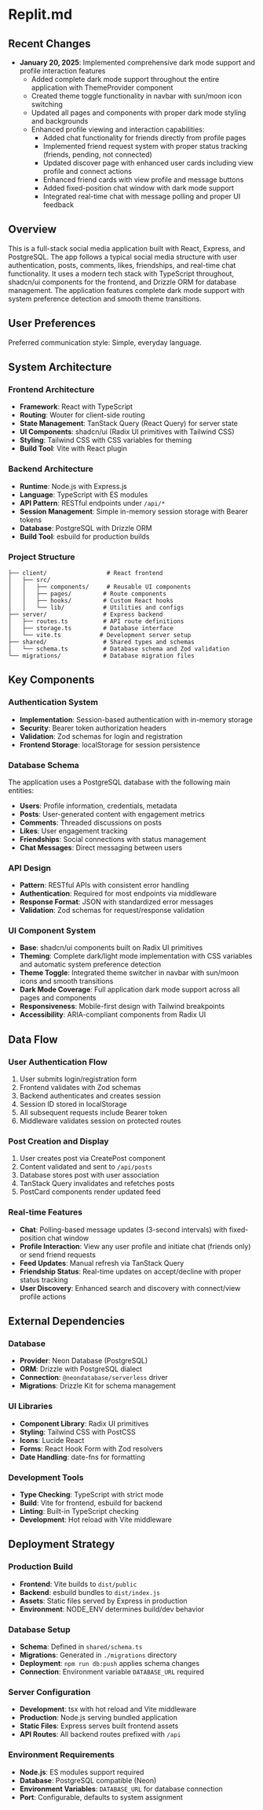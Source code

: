 # Replit.md

## Recent Changes
- **January 20, 2025**: Implemented comprehensive dark mode support and profile interaction features
  - Added complete dark mode support throughout the entire application with ThemeProvider component
  - Created theme toggle functionality in navbar with sun/moon icon switching
  - Updated all pages and components with proper dark mode styling and backgrounds
  - Enhanced profile viewing and interaction capabilities:
    - Added chat functionality for friends directly from profile pages
    - Implemented friend request system with proper status tracking (friends, pending, not connected)
    - Updated discover page with enhanced user cards including view profile and connect actions
    - Enhanced friend cards with view profile and message buttons
    - Added fixed-position chat window with dark mode support
    - Integrated real-time chat with message polling and proper UI feedback

## Overview

This is a full-stack social media application built with React, Express, and PostgreSQL. The app follows a typical social media structure with user authentication, posts, comments, likes, friendships, and real-time chat functionality. It uses a modern tech stack with TypeScript throughout, shadcn/ui components for the frontend, and Drizzle ORM for database management. The application features complete dark mode support with system preference detection and smooth theme transitions.

## User Preferences

Preferred communication style: Simple, everyday language.

## System Architecture

### Frontend Architecture
- **Framework**: React with TypeScript
- **Routing**: Wouter for client-side routing
- **State Management**: TanStack Query (React Query) for server state
- **UI Components**: shadcn/ui (Radix UI primitives with Tailwind CSS)
- **Styling**: Tailwind CSS with CSS variables for theming
- **Build Tool**: Vite with React plugin

### Backend Architecture
- **Runtime**: Node.js with Express.js
- **Language**: TypeScript with ES modules
- **API Pattern**: RESTful endpoints under `/api/*`
- **Session Management**: Simple in-memory session storage with Bearer tokens
- **Database**: PostgreSQL with Drizzle ORM
- **Build Tool**: esbuild for production builds

### Project Structure
```
├── client/                 # React frontend
│   ├── src/
│   │   ├── components/     # Reusable UI components
│   │   ├── pages/         # Route components
│   │   ├── hooks/         # Custom React hooks
│   │   └── lib/           # Utilities and configs
├── server/                # Express backend
│   ├── routes.ts          # API route definitions
│   ├── storage.ts         # Database interface
│   └── vite.ts           # Development server setup
├── shared/                # Shared types and schemas
│   └── schema.ts          # Database schema and Zod validation
└── migrations/            # Database migration files
```

## Key Components

### Authentication System
- **Implementation**: Session-based authentication with in-memory storage
- **Security**: Bearer token authorization headers
- **Validation**: Zod schemas for login and registration
- **Frontend Storage**: localStorage for session persistence

### Database Schema
The application uses a PostgreSQL database with the following main entities:
- **Users**: Profile information, credentials, metadata
- **Posts**: User-generated content with engagement metrics
- **Comments**: Threaded discussions on posts
- **Likes**: User engagement tracking
- **Friendships**: Social connections with status management
- **Chat Messages**: Direct messaging between users

### API Design
- **Pattern**: RESTful APIs with consistent error handling
- **Authentication**: Required for most endpoints via middleware
- **Response Format**: JSON with standardized error messages
- **Validation**: Zod schemas for request/response validation

### UI Component System
- **Base**: shadcn/ui components built on Radix UI primitives
- **Theming**: Complete dark/light mode implementation with CSS variables and automatic system preference detection
- **Theme Toggle**: Integrated theme switcher in navbar with sun/moon icons and smooth transitions
- **Dark Mode Coverage**: Full application dark mode support across all pages and components
- **Responsiveness**: Mobile-first design with Tailwind breakpoints
- **Accessibility**: ARIA-compliant components from Radix UI

## Data Flow

### User Authentication Flow
1. User submits login/registration form
2. Frontend validates with Zod schemas
3. Backend authenticates and creates session
4. Session ID stored in localStorage
5. All subsequent requests include Bearer token
6. Middleware validates session on protected routes

### Post Creation and Display
1. User creates post via CreatePost component
2. Content validated and sent to `/api/posts`
3. Database stores post with user association
4. TanStack Query invalidates and refetches posts
5. PostCard components render updated feed

### Real-time Features
- **Chat**: Polling-based message updates (3-second intervals) with fixed-position chat window
- **Profile Interaction**: View any user profile and initiate chat (friends only) or send friend requests
- **Feed Updates**: Manual refresh via TanStack Query
- **Friendship Status**: Real-time updates on accept/decline with proper status tracking
- **User Discovery**: Enhanced search and discovery with connect/view profile actions

## External Dependencies

### Database
- **Provider**: Neon Database (PostgreSQL)
- **ORM**: Drizzle with PostgreSQL dialect
- **Connection**: `@neondatabase/serverless` driver
- **Migrations**: Drizzle Kit for schema management

### UI Libraries
- **Component Library**: Radix UI primitives
- **Styling**: Tailwind CSS with PostCSS
- **Icons**: Lucide React
- **Forms**: React Hook Form with Zod resolvers
- **Date Handling**: date-fns for formatting

### Development Tools
- **Type Checking**: TypeScript with strict mode
- **Build**: Vite for frontend, esbuild for backend
- **Linting**: Built-in TypeScript checking
- **Development**: Hot reload with Vite middleware

## Deployment Strategy

### Production Build
- **Frontend**: Vite builds to `dist/public`
- **Backend**: esbuild bundles to `dist/index.js`
- **Assets**: Static files served by Express in production
- **Environment**: NODE_ENV determines build/dev behavior

### Database Setup
- **Schema**: Defined in `shared/schema.ts`
- **Migrations**: Generated in `./migrations` directory
- **Deployment**: `npm run db:push` applies schema changes
- **Connection**: Environment variable `DATABASE_URL` required

### Server Configuration
- **Development**: tsx with hot reload and Vite middleware
- **Production**: Node.js serving bundled application
- **Static Files**: Express serves built frontend assets
- **API Routes**: All backend routes prefixed with `/api`

### Environment Requirements
- **Node.js**: ES modules support required
- **Database**: PostgreSQL compatible (Neon)
- **Environment Variables**: `DATABASE_URL` for database connection
- **Port**: Configurable, defaults to system assignment